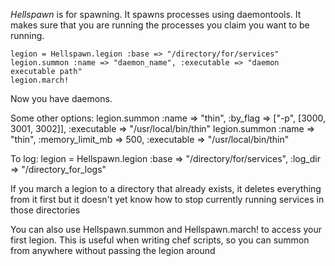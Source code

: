 *Hellspawn* is for spawning.  It spawns processes using daemontools.
It makes sure that you are running the processes you claim you want to be running.

    legion = Hellspawn.legion :base => "/directory/for/services"
    legion.summon :name => "daemon_name", :executable => "daemon executable path"
    legion.march!

Now you have daemons.

Some other options:
    legion.summon :name => "thin", :by_flag => ["-p", [3000, 3001, 3002]], :executable => "/usr/local/bin/thin"
    legion.summon :name => "thin", :memory_limit_mb => 500, :executable => "/usr/local/bin/thin"

To log:
    legion = Hellspawn.legion :base => "/directory/for/services", :log_dir => "/directory_for_logs"

If you march a legion to a directory that already exists, it deletes everything from it first
but it doesn't yet know how to stop currently running services in those directories

You can also use Hellspawn.summon and Hellspawn.march! to access your first legion.
This is useful when writing chef scripts, so you can summon from anywhere without passing the legion around
